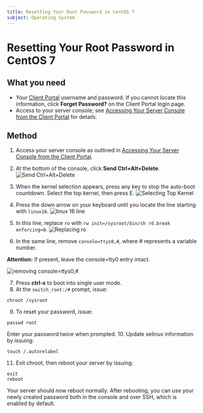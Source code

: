 ```yaml
---
title: Resetting Your Root Password in CentOS 7 
subject: Operating System
---
```


# Resetting Your Root Password in CentOS 7 

## What you need
* Your [Client Portal](https://core.thermo.io/login/) username and password. If you cannot locate this information, click **Forget Password?** on the Client Portal login page.
* Access to your server console; see [Accessing Your Server Console from the Client Portal](https://www.thermo.io/how-to/client-portal/accessing-your-server-console) for details.

## Method
1. Access your server console as outlined in [Accessing Your Server Console from the Client Portal](https://www.thermo.io/how-to/client-portal/accessing-your-server-console).
2. At the bottom of the console, click **Send Ctrl+Alt+Delete**. 
   ![Send Ctrl+Alt+Delete](https://raw.githubusercontent.com/thermoio/docs/master/images/resetting-the-root-password-in-centos-7/root1.png)
   
3. When the kernel selection appears, press any key to stop the auto-boot countdown. Select the top kernel, then press E.
   ![Selecting Top Kernel](https://raw.githubusercontent.com/thermoio/docs/master/images/resetting-the-root-password-in-centos-7/root2.png)

4. Press the down arrow on your keyboard until you locate the line starting with `linux16`.
   ![linux 16 line](https://raw.githubusercontent.com/thermoio/docs/master/images/resetting-the-root-password-in-centos-7/root3.png)

5. In this line, replace `ro` with `rw init=/sysroot/bin/sh rd.break enforcing=0`.
   ![Replacing ro](https://raw.githubusercontent.com/thermoio/docs/master/images/resetting-the-root-password-in-centos-7/roo4.png)

6. In the same line, remove `console=ttys0,#`, where # represents a variable number. 

**Attention:** If present, leave the console=tty0 entry intact.

   ![removing console=ttys0,#](https://raw.githubusercontent.com/thermoio/docs/master/images/resetting-the-root-password-in-centos-7/root5.png)

7. Press **ctrl-x** to boot into single user mode. 
8. At the `switch_root:/#` prompt, issue:
```shell
chroot /sysroot
```
9. To reset your password, issue:
```shell
passwd root 
```
   Enter your password twice when prompted.
10. Update selinux information by issuing:
```shell
touch /.autorelabel
```
11. Exit chroot, then reboot your server by issuing:
```shell
exit
reboot
```
Your server should now reboot normally. After rebooting, you can use your newly created password both in the console and over SSH, which is enabled by default.
